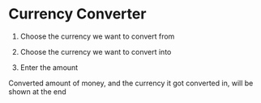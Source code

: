 <h1>Currency Converter</h1>

1) Choose the currency we want to convert from

2) Choose the currency we want to convert into

3) Enter the amount

Converted amount of money, and the currency it got converted in, will be shown at the end

